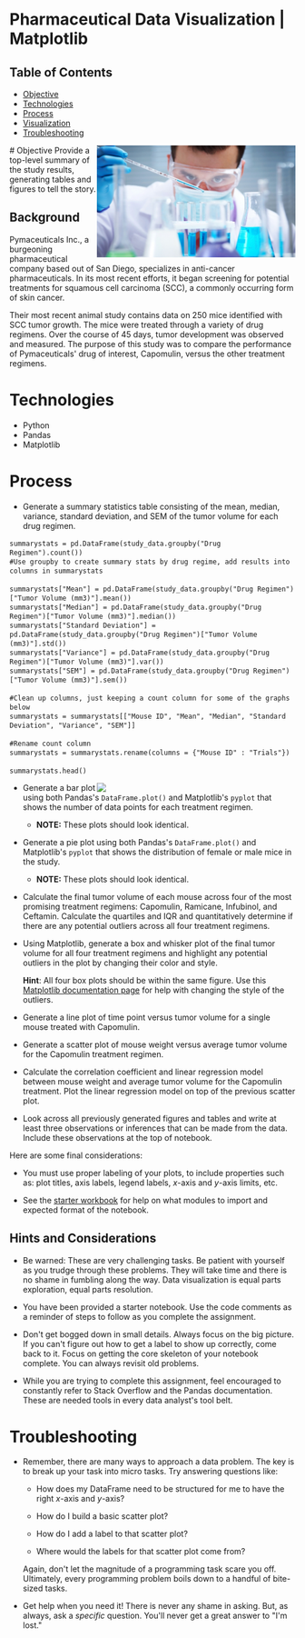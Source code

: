 # Pharmaceutical Data Visualization | Matplotlib

## Table of Contents
* [Objective](#Objective)
* [Technologies](#Technologies)
* [Process](#Process)
* [Visualization](#Visualization)
* [Troubleshooting](#Troubleshooting)

<img src="Images/Laboratory.jpg" width=350 align=right>
# Objective
Provide a top-level summary of the study results, generating tables and figures to tell the story.

## Background

Pymaceuticals Inc., a burgeoning pharmaceutical company based out of San Diego, specializes in anti-cancer pharmaceuticals. In its most recent efforts, it began screening for potential treatments for squamous cell carcinoma (SCC), a commonly occurring form of skin cancer.

Their most recent animal study contains data on 250 mice identified with SCC tumor growth.  The mice were treated through a variety of drug regimens. Over the course of 45 days, tumor development was observed and measured. The purpose of this study was to compare the performance of Pymaceuticals' drug of interest, Capomulin, versus the other treatment regimens. 

# Technologies

* Python 
* Pandas
* Matplotlib

# Process

* Generate a summary statistics table consisting of the mean, median, variance, standard deviation, and SEM of the tumor volume for each drug regimen.
```
summarystats = pd.DataFrame(study_data.groupby("Drug Regimen").count())
#Use groupby to create summary stats by drug regime, add results into columns in summarystats

summarystats["Mean"] = pd.DataFrame(study_data.groupby("Drug Regimen")["Tumor Volume (mm3)"].mean())
summarystats["Median"] = pd.DataFrame(study_data.groupby("Drug Regimen")["Tumor Volume (mm3)"].median())
summarystats["Standard Deviation"] = pd.DataFrame(study_data.groupby("Drug Regimen")["Tumor Volume (mm3)"].std())
summarystats["Variance"] = pd.DataFrame(study_data.groupby("Drug Regimen")["Tumor Volume (mm3)"].var())
summarystats["SEM"] = pd.DataFrame(study_data.groupby("Drug Regimen")["Tumor Volume (mm3)"].sem())

#Clean up columns, just keeping a count column for some of the graphs below
summarystats = summarystats[["Mouse ID", "Mean", "Median", "Standard Deviation", "Variance", "SEM"]]

#Rename count column
summarystats = summarystats.rename(columns = {"Mouse ID" : "Trials"})

summarystats.head()
```
<img src="Pymaceuticals/summarystats.png.jpg" width=350 align=right>

* Generate a bar plot using both Pandas's `DataFrame.plot()` and Matplotlib's `pyplot` that shows the number of data points for each treatment regimen.

  * **NOTE:** These plots should look identical.

* Generate a pie plot using both Pandas's `DataFrame.plot()` and Matplotlib's `pyplot` that shows the distribution of female or male mice in the study.

  * **NOTE:** These plots should look identical.

* Calculate the final tumor volume of each mouse across four of the most promising treatment regimens: Capomulin, Ramicane, Infubinol, and Ceftamin. Calculate the quartiles and IQR and quantitatively determine if there are any potential outliers across all four treatment regimens.

* Using Matplotlib, generate a box and whisker plot of the final tumor volume for all four treatment regimens and highlight any potential outliers in the plot by changing their color and style.

  **Hint**: All four box plots should be within the same figure. Use this [Matplotlib documentation page](https://matplotlib.org/gallery/pyplots/boxplot_demo_pyplot.html#sphx-glr-gallery-pyplots-boxplot-demo-pyplot-py) for help with changing the style of the outliers.

* Generate a line plot of time point versus tumor volume for a single mouse treated with Capomulin.

* Generate a scatter plot of mouse weight versus average tumor volume for the Capomulin treatment regimen.

* Calculate the correlation coefficient and linear regression model between mouse weight and average tumor volume for the Capomulin treatment. Plot the linear regression model on top of the previous scatter plot.

* Look across all previously generated figures and tables and write at least three observations or inferences that can be made from the data. Include these observations at the top of notebook.

Here are some final considerations:

* You must use proper labeling of your plots, to include properties such as: plot titles, axis labels, legend labels, _x_-axis and _y_-axis limits, etc.

* See the [starter workbook](Pymaceuticals/pymaceuticals_starter.ipynb) for help on what modules to import and expected format of the notebook.

## Hints and Considerations

* Be warned: These are very challenging tasks. Be patient with yourself as you trudge through these problems. They will take time and there is no shame in fumbling along the way. Data visualization is equal parts exploration, equal parts resolution.

* You have been provided a starter notebook. Use the code comments as a reminder of steps to follow as you complete the assignment.

* Don't get bogged down in small details. Always focus on the big picture. If you can't figure out how to get a label to show up correctly, come back to it. Focus on getting the core skeleton of your notebook complete. You can always revisit old problems.

* While you are trying to complete this assignment, feel encouraged to constantly refer to Stack Overflow and the Pandas documentation. These are needed tools in every data analyst's tool belt.


# Troubleshooting
* Remember, there are many ways to approach a data problem. The key is to break up your task into micro tasks. Try answering questions like:

  * How does my DataFrame need to be structured for me to have the right _x_-axis and _y_-axis?

  * How do I build a basic scatter plot?

  * How do I add a label to that scatter plot?

  * Where would the labels for that scatter plot come from?

  Again, don't let the magnitude of a programming task scare you off. Ultimately, every programming problem boils down to a handful of bite-sized tasks.

* Get help when you need it! There is never any shame in asking. But, as always, ask a _specific_ question. You'll never get a great answer to "I'm lost."
